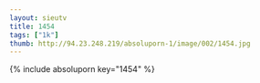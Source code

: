 ```yaml
--- 
layout: sieutv
title: 1454
tags: ["1k"]
thumb: http://94.23.248.219/absoluporn-1/image/002/1454.jpg
---
```

{% include absoluporn key="1454" %} 
